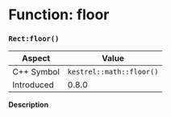 
# Function: floor
### `Rect:floor()`

| Aspect | Value |
| --- | --- |
| C++ Symbol | `kestrel::math::floor()` |
| Introduced | 0.8.0 |

**Description**


